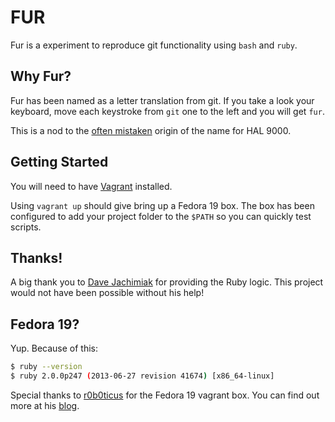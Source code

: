 # FUR

Fur is a experiment to reproduce git functionality using `bash` and `ruby`.

## Why Fur?
Fur has been named as a letter translation from git.  If you take a look your keyboard, move each keystroke from `git` one to the left and you will get `fur`.

This is a nod to the [often mistaken](http://en.wikipedia.org/wiki/HAL_9000#Origin_of_name) origin of the name for HAL 9000.

## Getting Started
You will need to have [Vagrant](http://vagrantup.com) installed.

Using `vagrant up` should give bring up a Fedora 19 box.  The box has been configured to add your project folder to the `$PATH` so you can quickly test scripts.

## Thanks!
A big thank you to [Dave Jachimiak](https://github.com/davejachimiak) for providing the Ruby logic.  This project would not have been possible without his help!

## Fedora 19?
Yup.  Because of this:
```bash
$ ruby --version
$ ruby 2.0.0p247 (2013-06-27 revision 41674) [x86_64-linux]
```

Special thanks to [r0b0ticus](https://github.com/r0b0ticus) for the Fedora 19 vagrant box.  You can find out more at his [blog](http://readonlyfriday.com/blog/2013/07/05/fedora-19-with-vagrant/).
